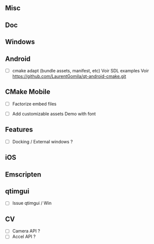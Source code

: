 ## Misc

## Doc

## Windows


## Android
* [ ] cmake adapt (bundle assets, manifest, etc)
    Voir SDL examples
    Voir https://github.com/LaurentGomila/qt-android-cmake.git

## CMake Mobile
* [ ] Factorize embed files
* [ ] Add customizable assets
    Demo with font


## Features
* [ ] Docking / External windows ?

     
## iOS

## Emscripten
    
## qtimgui
* [ ] Issue qtimgui / Win
    
## CV 
* [ ] Camera API ?
* [ ] Accel API ?
